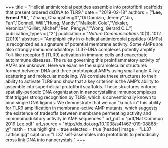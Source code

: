 +++
title = "Helical antimicrobial peptides assemble into protofibril scaffolds that present ordered dsDNA to TLR9."
date = "2019-02-18"
authors = ["**Lee, Ernest Y#**", "Zhang, Changsheng#","Di Domizio, Jeremy","Jin, Fan","Connell, Will","Hung, Mandy","Malkoff, Cole","Veksler, Veronica","Gilliet, Michel","Ren, Pengyu","Wong, Gerard C.L."]
publication_types = ["2"]
publication = "*Nature Communications* 10(1): 1012 (2019)"
abstract = "Amphiphilicity in ɑ-helical antimicrobial peptides (AMPs) is recognized as a signature of potential membrane activity. Some AMPs are also strongly immunomodulatory: LL37-DNA complexes potently amplify Toll-like receptor 9 (TLR9) activation in immune cells and exacerbate autoimmune diseases. The rules governing this proinflammatory activity of AMPs are unknown. Here we examine the supramolecular structures formed between DNA and three prototypical AMPs using small angle X-ray scattering and molecular modeling. We correlate these structures to their ability to activate TLR9 and show that a key criterion is the AMP’s ability to assemble into superhelical protofibril scaffolds. These structures enforce spatially-periodic DNA organization in nanocrystalline immunocomplexes that trigger strong recognition by TLR9, which is conventionally known to bind single DNA ligands. We demonstrate that we can “knock in” this ability for TLR9 amplification in membrane-active AMP mutants, which suggests the existence of tradeoffs between membrane permeating activity and immunomodulatory activity in AMP sequences."
url_pdf = "pdf/Nat Commun 2019 Lee.pdf"
url_source = "http://dx.doi.org/10.1038/s41467-019-08868-w"
math = true
highlight = true
selected = true
[header]
image = "LL37 Lattice.jpg"
caption = "LL37 self-assembles into protofibrils to periodically cross link DNA into nanocrystals."
+++